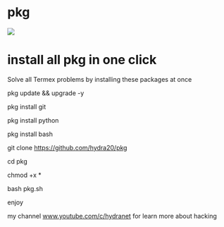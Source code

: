 # pkg

<img src="pkg/proof.jpg">

# install all pkg in one click 
Solve all Termex problems by installing these packages at once

pkg update && upgrade -y

pkg install git

pkg install python

pkg install bash 

git clone https://github.com/hydra20/pkg

cd pkg 

chmod +x *

bash pkg.sh 

enjoy 


my channel www.youtube.com/c/hydranet 
for learn more about hacking 
